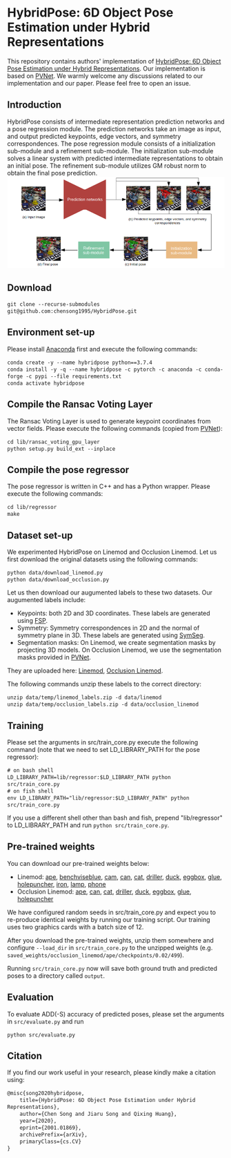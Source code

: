 # HybridPose: 6D Object Pose Estimation under Hybrid Representations
This repository contains authors' implementation of [HybridPose: 6D Object Pose Estimation under Hybrid Representations](https://arxiv.org/abs/2001.01869). Our implementation is based on [PVNet](https://github.com/zju3dv/pvnet).
We warmly welcome any discussions related to our implementation and our paper. Please feel free to open an issue.

## Introduction
HybridPose consists of intermediate representation prediction networks and a pose regression module. The prediction networks take an image as input, and output predicted keypoints, edge vectors, and symmetry correspondences. The pose regression module consists of a initialization sub-module and a refinement sub-module. The initialization sub-module solves a linear system with predicted intermediate representations to obtain an initial pose. The refinement sub-module utilizes GM robust norm to obtain the final pose prediction.
![Approach overview](./assets/overview.png)

## Download
```
git clone --recurse-submodules git@github.com:chensong1995/HybridPose.git
```

## Environment set-up
Please install [Anaconda](https://www.anaconda.com/distribution/) first and execute the following commands:
```
conda create -y --name hybridpose python==3.7.4
conda install -y -q --name hybridpose -c pytorch -c anaconda -c conda-forge -c pypi --file requirements.txt
conda activate hybridpose
```

## Compile the Ransac Voting Layer
The Ransac Voting Layer is used to generate keypoint coordinates from vector fields. Please execute the following commands (copied from [PVNet](https://github.com/zju3dv/pvnet)):
```
cd lib/ransac_voting_gpu_layer
python setup.py build_ext --inplace
```

## Compile the pose regressor
The pose regressor is written in C++ and has a Python wrapper. Please execute the following commands:
```
cd lib/regressor
make
```

## Dataset set-up
We experimented HybridPose on Linemod and Occlusion Linemod. Let us first download the original datasets using the following commands:
```
python data/download_linemod.py
python data/download_occlusion.py
```
Let us then download our augumented labels to these two datasets. Our augumented labels include:
* Keypoints: both 2D and 3D coordinates. These labels are generated using [FSP](https://github.com/zju3dv/pvnet/blob/master/lib/utils/data_utils.py).
* Symmetry: Symmetry correspondences in 2D and the normal of symmetry plane in 3D. These labels are generated using [SymSeg](https://github.com/aecins/symseg).
* Segmentation masks: On Linemod, we create segmentation masks by projecting 3D models. On Occlusion Linemod, we use the segmentation masks provided in [PVNet](https://github.com/zju3dv/pvnet).

They are uploaded here: [Linemod](https://drive.google.com/file/d/1f9-KEVtKprU0vNYWXjPSFhEoU32Vtlv2/view?usp=sharing), 
[Occlusion Linemod](https://drive.google.com/file/d/1PItmDj7Go0OBnC1Lkvagz3RRB9qdJUIG/view?usp=sharing).

The following commands unzip these labels to the correct directory:
```
unzip data/temp/linemod_labels.zip -d data/linemod
unzip data/temp/occlusion_labels.zip -d data/occlusion_linemod
```

## Training
Please set the arguments in src/train\_core.py execute the following command (note that we need to set LD\_LIBRARY\_PATH for the pose regressor):
```
# on bash shell
LD_LIBRARY_PATH=lib/regressor:$LD_LIBRARY_PATH python src/train_core.py
# on fish shell
env LD_LIBRARY_PATH="lib/regressor:$LD_LIBRARY_PATH" python src/train_core.py
```
If you use a different shell other than bash and fish, prepend "lib/regressor" to LD\_LIBRARY\_PATH and run `python src/train_core.py`.

## Pre-trained weights
You can download our pre-trained weights below:
* Linemod: [ape](https://drive.google.com/file/d/19Nl8AOER9brGDGUGu1WRwhdFBJNLymiu/view?usp=sharing),
[benchviseblue](https://drive.google.com/file/d/1nMLJtV3XsK60bGGE-zFA1dw34074yryf/view?usp=sharing),
[cam](https://drive.google.com/file/d/1Sc0wx73E_DyrKe1N7DMl3qIRKSimIZoe/view?usp=sharing),
[can](https://drive.google.com/file/d/1NTEc6BcTV69Li0XW-ZDD7aLMuIkY3RL5/view?usp=sharing),
[cat](https://drive.google.com/file/d/1DN5OULGOtVP7r8hNySl2Ufou_tLSdWpI/view?usp=sharing),
[driller](https://drive.google.com/file/d/1JFiBxbp6nSKnsDsJK2II0WUYRi5oYdQF/view?usp=sharing),
[duck](https://drive.google.com/file/d/1XlVV1CBrPxZgZwNc9EjqGfTO1XSa2DhH/view?usp=sharing),
[eggbox](https://drive.google.com/file/d/1KyVC_sU0H8-VXjSz0yCAuyOjL-Olfylq/view?usp=sharing),
[glue](https://drive.google.com/file/d/1ZU5V4ew97XbzCmQ94mQhLCQtH5GttZ_i/view?usp=sharing),
[holepuncher](https://drive.google.com/file/d/1BVlQTmQOxs4pYjEI19eunA5BO-Q6AiAA/view?usp=sharing),
[iron](https://drive.google.com/file/d/1CtZfFycD90xcu3u6dEjoQa0ETY0RSJ5V/view?usp=sharing),
[lamp](https://drive.google.com/file/d/1UYnDxdXs_XVNyz7QHeq3RIPU1Gw-df-r/view?usp=sharing),
[phone](https://drive.google.com/file/d/1ArP9c7Z-CG2P9zvhreA4_jj0-e0i1TSF/view?usp=sharing)
* Occlusion Linemod: [ape](https://drive.google.com/file/d/1JeBETMGgELrawzofO59j4OCpg-2tf3iy/view?usp=sharing),
[can](https://drive.google.com/file/d/1Cl47bGiPyodHNqITaxCadFAT97YP7nl9/view?usp=sharing),
[cat](https://drive.google.com/file/d/1gDMwqPuFyKg_YW_PbqY_yT53dJEYYrqW/view?usp=sharing),
[driller](https://drive.google.com/file/d/1iAvptsTtwHVp6bNNSRBl5QiVi3O8uDeo/view?usp=sharing),
[duck](https://drive.google.com/file/d/1GwmhyWG4czIsVcCRyWA19ZEZfTzEN2Wo/view?usp=sharing),
[eggbox](https://drive.google.com/file/d/1UKl6aSLRVZzbjI1b5yhxBRlavI8n_JMb/view?usp=sharing),
[glue](https://drive.google.com/file/d/1JnABWWuNns_syYO-zPUBGViT_HWt0VAW/view?usp=sharing),
[holepuncher](https://drive.google.com/file/d/1XGt5BvYEbVN67zZbdMaGBsaC2-pad4zv/view?usp=sharing)

We have configured random seeds in src/train\_core.py and expect you to re-produce identical weights by running our training script. Our training uses two graphics cards with a batch size of 12.

After you download the pre-trained weights, unzip them somewhere and configure `--load_dir` in `src/train_core.py` to the unzipped weights (e.g. `saved_weights/occlusion_linemod/ape/checkpoints/0.02/499`).

Running `src/train_core.py` now will save both ground truth and predicted poses to a directory called `output`.

## Evaluation
To evaluate ADD(-S) accuracy of predicted poses, please set the arguments in `src/evaluate.py` and run
```
python src/evaluate.py
```

## Citation
If you find our work useful in your research, please kindly make a citation using:
```
@misc{song2020hybridpose,
    title={HybridPose: 6D Object Pose Estimation under Hybrid Representations},
    author={Chen Song and Jiaru Song and Qixing Huang},
    year={2020},
    eprint={2001.01869},
    archivePrefix={arXiv},
    primaryClass={cs.CV}
}
```
